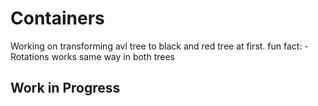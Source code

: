 # Containers

Working on transforming avl tree to black and red tree at first.
fun fact:
  -Rotations works same way in both trees

## Work in Progress

